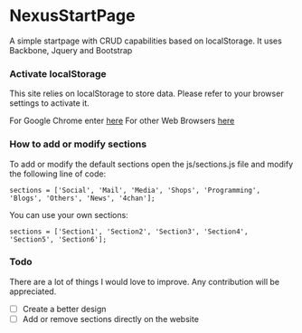 # NexusStartPage
A simple startpage with CRUD capabilities based on localStorage. It uses Backbone, Jquery and Bootstrap

### Activate localStorage
This site relies on localStorage to store data. Please refer to your browser settings to activate it. 

For Google Chrome enter [here](https://techglimpse.com/enable-localstorage-support-google-chrome-browser/)
For other Web Browsers [here](https://mid.as/kb/article/00103)

### How to add or modify sections
To add or modify the default sections open the js/sections.js file and modify the following line of code:

```
sections = ['Social', 'Mail', 'Media', 'Shops', 'Programming', 'Blogs', 'Others', 'News', '4chan'];
```
You can use your own sections:
```
sections = ['Section1', 'Section2', 'Section3', 'Section4', 'Section5', 'Section6'];
```

### Todo
There are a lot of things I would love to improve. Any contribution will be appreciated.

- [ ] Create a better design
- [ ] Add or remove sections directly on the website
